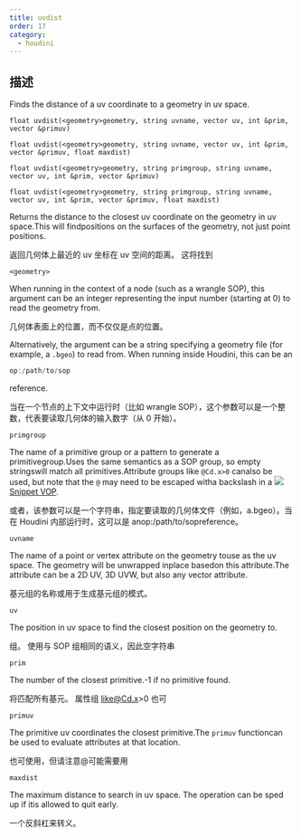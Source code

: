 ```yaml
---
title: uvdist
order: 17
category:
  - houdini
---
```

    
## 描述

Finds the distance of a uv coordinate to a geometry in uv space.

`float uvdist(<geometry>geometry, string uvname, vector uv, int &prim, vector &primuv)`

`float uvdist(<geometry>geometry, string uvname, vector uv, int &prim, vector &primuv, float maxdist)`

`float uvdist(<geometry>geometry, string primgroup, string uvname, vector uv, int &prim, vector &primuv)`

`float uvdist(<geometry>geometry, string primgroup, string uvname, vector uv, int &prim, vector &primuv, float maxdist)`

Returns the distance to the closest uv coordinate on the geometry in uv
space.This will findpositions on the surfaces of the geometry, not just point
positions.

返回几何体上最近的 uv 坐标在 uv 空间的距离。 这将找到

`<geometry>`

When running in the context of a node (such as a wrangle SOP), this argument
can be an integer representing the input number (starting at 0) to read the
geometry from.

几何体表面上的位置，而不仅仅是点的位置。

Alternatively, the argument can be a string specifying a geometry file (for
example, a `.bgeo`) to read from. When running inside Houdini, this can be an

```c
op:/path/to/sop
```

reference.

当在一个节点的上下文中运行时（比如 wrangle SOP），这个参数可以是一个整数，代表要读取几何体的输入数字（从 0 开始）。

`primgroup`

The name of a primitive group or a pattern to generate a primitivegroup.Uses
the same semantics as a SOP group, so empty stringswill match all
primitives.Attribute groups like `@Cd.x>0` canalso be used, but note that the
`@` may need to be escaped witha backslash in a
[![](../../icons/COMMON/wrangle.svg)Snippet VOP](../../nodes/vop/snippet.html "Runs a VEX snippet to modify the incoming values.").

或者，该参数可以是一个字符串，指定要读取的几何体文件（例如，a.bgeo）。当在 Houdini 内部运行时，这可以是 anop:/path/to/sopreference。

`uvname`

The name of a point or vertex attribute on the geometry touse as the uv space.
The geometry will be unwrapped inplace basedon this attribute.The attribute
can be a 2D UV, 3D UVW, but also any vector attribute.

基元组的名称或用于生成基元组的模式。

`uv`

The position in uv space to find the closest position on the geometry to.

组。 使用与 SOP 组相同的语义，因此空字符串

`prim`

The number of the closest primitive.-1 if no primitive found.

将匹配所有基元。 属性组 like@Cd.x>0 也可

`primuv`

The primitive uv coordinates the closest primitive.The `primuv` functioncan be
used to evaluate attributes at that location.

也可使用，但请注意@可能需要用

`maxdist`

The maximum distance to search in uv space. The operation can be sped up if
itis allowed to quit early.

一个反斜杠来转义。
